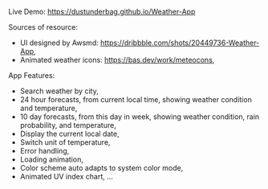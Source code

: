 Live Demo: https://dustunderbag.github.io/Weather-App

Sources of resource:

- UI designed by Awsmd: https://dribbble.com/shots/20449736-Weather-App,
- Animated weather icons: https://bas.dev/work/meteocons,

App Features:

- Search weather by city,
- 24 hour forecasts, from current local time, showing weather condition and temperature,
- 10 day forecasts, from this day in week, showing weather condition, rain probability, and temperature,
- Display the current local date,
- Switch unit of temperature,
- Error handling,
- Loading animation,
- Color scheme auto adapts to system color mode,
- Animated UV index chart, ...
